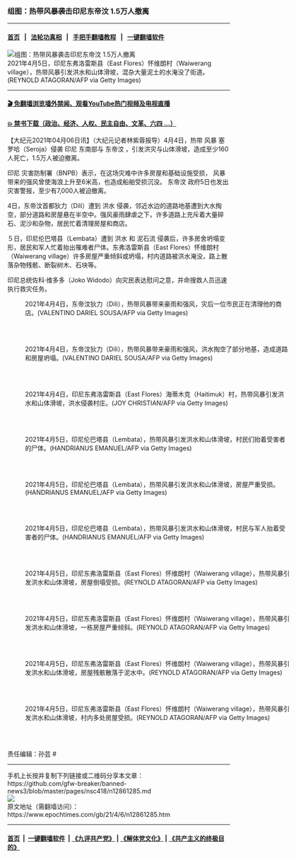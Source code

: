### 组图：热带风暴袭击印尼东帝汶 1.5万人撤离
------------------------

#### [首页](https://github.com/gfw-breaker/banned-news3/blob/master/README.md) &nbsp;&nbsp;|&nbsp;&nbsp; [法轮功真相](https://github.com/begood0513/basic/blob/master/README.md)  &nbsp;&nbsp;|&nbsp;&nbsp; [手把手翻墙教程](https://github.com/gfw-breaker/guides/wiki)  &nbsp;&nbsp;|&nbsp;&nbsp; [一键翻墙软件](https://github.com/gfw-breaker/nogfw/blob/master/README.md)  



<div><img alt="组图：热带风暴袭击印尼东帝汶 1.5万人撤离" class="attachment-djy_600_400 size-djy_600_400 wp-post-image" src="https://i.epochtimes.com/assets/uploads/2021/04/id12861289-GettyImages-1232137318-600x400.jpg"/>
<div class="caption">
 2021年4月5日，印尼东弗洛雷斯县（East Flores）怀维朗村（Waiwerang village），热带风暴引发洪水和山体滑坡，混杂大量泥土的水淹没了街道。(REYNOLD ATAGORAN/AFP via Getty Images)
</div></div><hr/>

#### [ 🎬  免翻墙浏览墙外禁闻、观看YouTube热门视频及电视直播](https://github.com/gfw-breaker/HelloWorld)

#### [ 💥  禁书下载（政治、经济、人权、民主自由、文革、六四 ...）](https://github.com/gfw-breaker/books/blob/master/README.md)

<div><p>
 【大纪元2021年04月06日讯】（大纪元记者林紫蓉报导）4月4日，热带
 <ok href="https://www.epochtimes.com/gb/tag/%E9%A3%8E%E6%9A%B4.html">
  风暴
 </ok>
 塞罗哈（Seroja）侵袭
 <ok href="https://www.epochtimes.com/gb/tag/%E5%8D%B0%E5%B0%BC.html">
  印尼
 </ok>
 东南部与
 <ok href="https://www.epochtimes.com/gb/tag/%E4%B8%9C%E5%B8%9D%E6%B1%B6.html">
  东帝汶
 </ok>
 ，引发洪灾与山体滑坡，造成至少160人死亡，1.5万人被迫撤离。
</p>
<p>
 <ok href="https://www.epochtimes.com/gb/tag/%E5%8D%B0%E5%B0%BC.html">
  印尼
 </ok>
 灾害防制署（BNPB）表示，在这场灾难中许多房屋和基础设施受损，
 <ok href="https://www.epochtimes.com/gb/tag/%E9%A3%8E%E6%9A%B4.html">
  风暴
 </ok>
 带来的强风曾使海浪上升至6米高，也造成船舶受损沉没。
 <ok href="https://www.epochtimes.com/gb/tag/%E4%B8%9C%E5%B8%9D%E6%B1%B6.html">
  东帝汶
 </ok>
 政府5日也发出灾害警报，至少有7,000人被迫撤离。
</p>
<p>
 4日，东帝汶首都狄力（Dili）遭到
 <ok href="https://www.epochtimes.com/gb/tag/%E6%B4%AA%E6%B0%B4.html">
  洪水
 </ok>
 侵袭，邻近水边的道路地基遭到大水掏空，部分道路和房屋悬在半空中。强风豪雨肆虐之下，许多道路上充斥着大量碎石、泥沙和杂物，居民忙着清理房屋和商店。
</p>
<p>
 ５日，印尼伦巴塔县（Lembata）遭到
 <ok href="https://www.epochtimes.com/gb/tag/%E6%B4%AA%E6%B0%B4.html">
  洪水
 </ok>
 和
 <ok href="https://www.epochtimes.com/gb/tag/%E6%B3%A5%E7%9F%B3%E6%B5%81.html">
  泥石流
 </ok>
 侵袭后，许多房舍坍塌变形，居民和军人忙着抬出罹难者尸体。东弗洛雷斯县（East Flores）怀维朗村（Waiwerang village）许多房屋严重倾斜或坍塌，村内道路被洪水淹没，路上散落杂物残骸、断裂树木、石块等。
</p>
<p>
 印尼总统佐科‧维多多（Joko Widodo）向灾民表达慰问之意，并命搜救人员迅速执行救灾任务。
</p>
<figure aria-describedby="caption-attachment-12861293" class="wp-caption aligncenter" id="attachment_12861293" style="width: 600px">
 <ok href="https://i.epochtimes.com/assets/uploads/2021/04/id12861293-GettyImages-1232103039.jpg" target="_blank">
  <img alt="" class="size-large wp-image-12861293" src="https://i.epochtimes.com/assets/uploads/2021/04/id12861293-GettyImages-1232103039-600x400.jpg"/>
 </ok>
 <br/><figcaption class="wp-caption-text" id="caption-attachment-12861293">
  2021年4月4日，东帝汶狄力（Dili），热带风暴带来豪雨和强风，灾后一位市民正在清理他的商店。(VALENTINO DARIEL SOUSA/AFP via Getty Images)
 </figcaption><br/>
</figure><br/>
<figure aria-describedby="caption-attachment-12861298" class="wp-caption aligncenter" id="attachment_12861298" style="width: 600px">
 <ok href="https://i.epochtimes.com/assets/uploads/2021/04/id12861298-GettyImages-1232103128.jpg" target="_blank">
  <img alt="" class="size-large wp-image-12861298" src="https://i.epochtimes.com/assets/uploads/2021/04/id12861298-GettyImages-1232103128-600x400.jpg"/>
 </ok>
 <br/><figcaption class="wp-caption-text" id="caption-attachment-12861298">
  2021年4月4日，东帝汶狄力（Dili），热带风暴带来豪雨和强风，洪水掏空了部分地基，造成道路和房屋坍塌。(VALENTINO DARIEL SOUSA/AFP via Getty Images)
 </figcaption><br/>
</figure><br/>
<figure aria-describedby="caption-attachment-12861313" class="wp-caption aligncenter" id="attachment_12861313" style="width: 600px">
 <ok href="https://i.epochtimes.com/assets/uploads/2021/04/id12861313-GettyImages-1232104791.jpg" target="_blank">
  <img alt="" class="size-large wp-image-12861313" src="https://i.epochtimes.com/assets/uploads/2021/04/id12861313-GettyImages-1232104791-600x400.jpg"/>
 </ok>
 <br/><figcaption class="wp-caption-text" id="caption-attachment-12861313">
  2021年4月4日，印尼东弗洛雷斯县（East Flores）海蒂木克（Haitimuk）村，热带风暴引发洪水和山体滑坡，洪水侵袭村庄。(JOY CHRISTIAN/AFP via Getty Images)
 </figcaption><br/>
</figure><br/>
<figure aria-describedby="caption-attachment-12861315" class="wp-caption aligncenter" id="attachment_12861315" style="width: 600px">
 <ok href="https://i.epochtimes.com/assets/uploads/2021/04/id12861315-GettyImages-1232126083.jpg" target="_blank">
  <img alt="" class="size-large wp-image-12861315" src="https://i.epochtimes.com/assets/uploads/2021/04/id12861315-GettyImages-1232126083-600x400.jpg"/>
 </ok>
 <br/><figcaption class="wp-caption-text" id="caption-attachment-12861315">
  2021年4月5日，印尼伦巴塔县（Lembata），热带风暴引发洪水和山体滑坡，村民们抬着受害者的尸体。(HANDRIANUS EMANUEL/AFP via Getty Images)
 </figcaption><br/>
</figure><br/>
<figure aria-describedby="caption-attachment-12861316" class="wp-caption aligncenter" id="attachment_12861316" style="width: 600px">
 <ok href="https://i.epochtimes.com/assets/uploads/2021/04/id12861316-GettyImages-1232126091.jpg" target="_blank">
  <img alt="" class="size-large wp-image-12861316" src="https://i.epochtimes.com/assets/uploads/2021/04/id12861316-GettyImages-1232126091-600x400.jpg"/>
 </ok>
 <br/><figcaption class="wp-caption-text" id="caption-attachment-12861316">
  2021年4月5日，印尼伦巴塔县（Lembata），热带风暴引发洪水和山体滑坡，房屋严重受损。(HANDRIANUS EMANUEL/AFP via Getty Images)
 </figcaption><br/>
</figure><br/>
<figure aria-describedby="caption-attachment-12861318" class="wp-caption aligncenter" id="attachment_12861318" style="width: 600px">
 <ok href="https://i.epochtimes.com/assets/uploads/2021/04/id12861318-GettyImages-1232126172.jpg" target="_blank">
  <img alt="" class="size-large wp-image-12861318" src="https://i.epochtimes.com/assets/uploads/2021/04/id12861318-GettyImages-1232126172-600x400.jpg"/>
 </ok>
 <br/><figcaption class="wp-caption-text" id="caption-attachment-12861318">
  2021年4月5日，印尼伦巴塔县（Lembata），热带风暴引发洪水和山体滑坡，村民与军人抬着受害者的尸体。(HANDRIANUS EMANUEL/AFP via Getty Images)
 </figcaption><br/>
</figure><br/>
<figure aria-describedby="caption-attachment-12861322" class="wp-caption aligncenter" id="attachment_12861322" style="width: 600px">
 <ok href="https://i.epochtimes.com/assets/uploads/2021/04/id12861322-GettyImages-1232137347.jpg" target="_blank">
  <img alt="" class="size-large wp-image-12861322" src="https://i.epochtimes.com/assets/uploads/2021/04/id12861322-GettyImages-1232137347-600x361.jpg"/>
 </ok>
 <br/><figcaption class="wp-caption-text" id="caption-attachment-12861322">
  2021年4月5日，印尼东弗洛雷斯县（East Flores）怀维朗村（Waiwerang village），热带风暴引发洪水和山体滑坡，房屋倒塌受损。(REYNOLD ATAGORAN/AFP via Getty Images)
 </figcaption><br/>
</figure><br/>
<figure aria-describedby="caption-attachment-12861323" class="wp-caption aligncenter" id="attachment_12861323" style="width: 600px">
 <ok href="https://i.epochtimes.com/assets/uploads/2021/04/id12861323-GettyImages-1232137388.jpg" target="_blank">
  <img alt="" class="size-large wp-image-12861323" src="https://i.epochtimes.com/assets/uploads/2021/04/id12861323-GettyImages-1232137388-600x369.jpg"/>
 </ok>
 <br/><figcaption class="wp-caption-text" id="caption-attachment-12861323">
  2021年4月5日，印尼东弗洛雷斯县（East Flores）怀维朗村（Waiwerang village），热带风暴引发洪水和山体滑坡，一栋房屋严重倾斜。(REYNOLD ATAGORAN/AFP via Getty Images)
 </figcaption><br/>
</figure><br/>
<figure aria-describedby="caption-attachment-12861324" class="wp-caption aligncenter" id="attachment_12861324" style="width: 600px">
 <ok href="https://i.epochtimes.com/assets/uploads/2021/04/id12861324-GettyImages-1232137417.jpg" target="_blank">
  <img alt="" class="size-large wp-image-12861324" src="https://i.epochtimes.com/assets/uploads/2021/04/id12861324-GettyImages-1232137417-600x332.jpg"/>
 </ok>
 <br/><figcaption class="wp-caption-text" id="caption-attachment-12861324">
  2021年4月5日，印尼东弗洛雷斯县（East Flores）怀维朗村（Waiwerang village），热带风暴引发洪水和山体滑坡，房屋残骸散落于泥水中。(REYNOLD ATAGORAN/AFP via Getty Images)
 </figcaption><br/>
</figure><br/>
<figure aria-describedby="caption-attachment-12861325" class="wp-caption aligncenter" id="attachment_12861325" style="width: 600px">
 <ok href="https://i.epochtimes.com/assets/uploads/2021/04/id12861325-GettyImages-1232137610.jpg" target="_blank">
  <img alt="" class="size-large wp-image-12861325" src="https://i.epochtimes.com/assets/uploads/2021/04/id12861325-GettyImages-1232137610-600x399.jpg"/>
 </ok>
 <br/><figcaption class="wp-caption-text" id="caption-attachment-12861325">
  2021年4月5日，印尼东弗洛雷斯县（East Flores）怀维朗村（Waiwerang village），热带风暴引发洪水和山体滑坡，村内多处房屋受损。(REYNOLD ATAGORAN/AFP via Getty Images)
 </figcaption><br/>
</figure><br/>
<p>
 责任编辑：孙芸 #
</p>
</div>
<hr/>
手机上长按并复制下列链接或二维码分享本文章：<br/>
https://github.com/gfw-breaker/banned-news3/blob/master/pages/nsc418/n12861285.md <br/>
<a href='https://github.com/gfw-breaker/banned-news3/blob/master/pages/nsc418/n12861285.md'><img src='https://github.com/gfw-breaker/banned-news3/blob/master/pages/nsc418/n12861285.md.png'/></a> <br/>
原文地址（需翻墙访问）：https://www.epochtimes.com/gb/21/4/6/n12861285.htm


------------------------
#### [首页](https://github.com/gfw-breaker/banned-news3/blob/master/README.md) &nbsp;|&nbsp; [一键翻墙软件](https://github.com/gfw-breaker/nogfw/blob/master/README.md) &nbsp;| [《九评共产党》](https://github.com/gfw-breaker/9ping.md/blob/master/README.md#九评之一评共产党是什么) | [《解体党文化》](https://github.com/gfw-breaker/jtdwh.md/blob/master/README.md) | [《共产主义的终极目的》](https://github.com/gfw-breaker/gczydzjmd.md/blob/master/README.md)


<img src='http://gfw-breaker.win/banned-news3/pages/nsc418/n12861285.md' width='0px' height='0px'/>